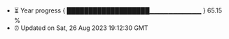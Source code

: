 - ⏳ Year progress { ███████████████████▁▁▁▁▁▁▁▁▁▁▁ } 65.15 %
- ⏰ Updated on Sat, 26 Aug 2023 19:12:30 GMT

